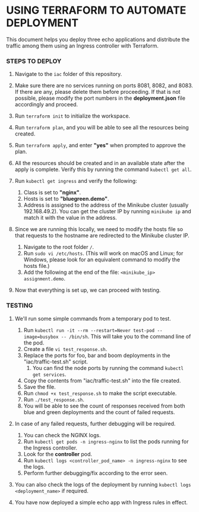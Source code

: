 # USING TERRAFORM TO AUTOMATE DEPLOYMENT

This document helps you deploy three echo applications and distribute the traffic among them using an Ingress controller with Terraform.

### STEPS TO DEPLOY

1. Navigate to the `iac` folder of this repository.

2. Make sure there are no services running on ports 8081, 8082, and 8083. If there are any, please delete them before proceeding. If that is not possible, please modify the port numbers in the **deployment.json** file accordingly and proceed.

3. Run `terraform init` to initialize the workspace.

4. Run `terraform plan`, and you will be able to see all the resources being created.

5. Run `terraform apply`, and enter **"yes"** when prompted to approve the plan.

6. All the resources should be created and in an available state after the apply is complete. Verify this by running the command `kubectl get all`.

7. Run `kubectl get ingress` and verify the following:
   1. Class is set to **"nginx"**.
   2. Hosts is set to **"bluegreen.demo"**.
   3. Address is assigned to the address of the Minikube cluster (usually 192.168.49.2). You can get the cluster IP by running `minikube ip` and match it with the value in the address.

8. Since we are running this locally, we need to modify the hosts file so that requests to the hostname are redirected to the Minikube cluster IP.
   1. Navigate to the root folder `/`.
   2. Run `sudo vi /etc/hosts`. (This will work on macOS and Linux; for Windows, please look for an equivalent command to modify the hosts file.)
   3. Add the following at the end of the file: `<minikube_ip> assignment.demo`.

9. Now that everything is set up, we can proceed with testing.

### TESTING

1. We'll run some simple commands from a temporary pod to test.
   1. Run `kubectl run -it --rm --restart=Never test-pod --image=busybox -- /bin/sh`. This will take you to the command line of the pod.
   2. Create a file `vi test_response.sh`.
   3. Replace the ports for foo, bar and boom deployments in the "iac/traffic-test.sh" script.
      1. You can find the node ports by running the command `kubectl get services`.
   4. Copy the contents from "iac/traffic-test.sh" into the file created.
   5. Save the file.
   6. Run `chmod +x test_response.sh` to make the script executable.
   7. Run `./test_response.sh`.
   8. You will be able to see the count of responses received from both blue and green deployments and the count of failed requests.

2. In case of any failed requests, further debugging will be required.
   1. You can check the NGINX logs.
   2. Run `kubectl get pods -n ingress-nginx` to list the pods running for the Ingress controller.
   3. Look for the **controller** pod.
   4. Run `kubectl logs <controller_pod_name> -n ingress-nginx` to see the logs.
   5. Perform further debugging/fix according to the error seen.

3. You can also check the logs of the deployment by running `kubectl logs <deployment_name>` if required.

4. You have now deployed a simple echo app with Ingress rules in effect.